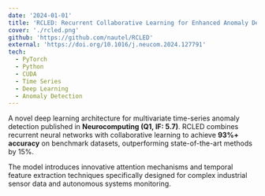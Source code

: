 ```yaml
---
date: '2024-01-01'
title: 'RCLED: Recurrent Collaborative Learning for Enhanced Anomaly Detection'
cover: './rcled.png'
github: 'https://github.com/nautel/RCLED'
external: 'https://doi.org/10.1016/j.neucom.2024.127791'
tech:
  - PyTorch
  - Python
  - CUDA
  - Time Series
  - Deep Learning
  - Anomaly Detection
---
```


A novel deep learning architecture for multivariate time-series anomaly detection published in **Neurocomputing (Q1, IF: 5.7)**. RCLED combines recurrent neural networks with collaborative learning to achieve **93%+ accuracy** on benchmark datasets, outperforming state-of-the-art methods by 15%.

The model introduces innovative attention mechanisms and temporal feature extraction techniques specifically designed for complex industrial sensor data and autonomous systems monitoring.
